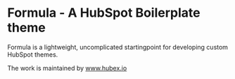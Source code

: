 # Formula - A HubSpot Boilerplate theme

Formula is a lightweight, uncomplicated startingpoint for developing custom HubSpot themes. 

The work is maintained by www.hubex.io
